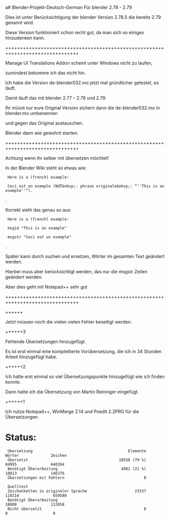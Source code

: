 a# Blender-Projekt-Deutsch-German
Für blender 2.78 - 2.79

Dies ist unter Berücksichtigung der blender Version 2.78.5 die bereits 2.79 genannt wird.

Diese Version funktioniert schon recht gut, da man sich so einiges hinzudenken kann.

+++++++++++++++++++++++++++++++++++++++++++++++++++++++++++++++++++++++++++++++

Manage UI Translations Addon scheint unter Windows nicht zu laufen, 

zumindest bekomme ich das nicht hin.

Ich habe die Version de-blender032.mo jetzt mal gründlicher getestet, es läuft.

Damit läuft das mit blender 2.77 – 2.78 und 2.79.

Ihr müsst nur eure Original Version sichern dann die de-blender032.mo in blender.mo umbenennen 

und gegen das Original austauschen.

Blender dann wie gewohnt starten.

+++++++++++++++++++++++++++++++++++++++++++++++++++++++++++++++++++++++++++++++

Achtung wenn ihr selber mit übersetzen möchtet!

In der Blender Wiki steht so etwas wie:


     Here is a (french) example:

     Ceci est un exemple (NdT&nbsp;: phrase originale&nbsp;: “''This is an example''”).


.

Korrekt sieht das genau so aus:


     Here is a (french) example:

     msgid "This is an example"

     msgstr "Ceci est un exemple"

.

Später kann durch suchen und ersetzen, Wörter im gesamten Text geändert werden.

Hierbei muss aber berücksichtigt werden, das nur die  msgstr Zeilen geändert werden.

Aber dies geht mit Notepad++ sehr gut

+++++++++++++++++++++++++++++++++++++++++++++++++++++++++++++++++++++++++++++++


++++++

Jetzt müssen noch die vielen vielen Fehler beseitigt werden.

++++++3

Fehlende Übersetzungen hinzugefügt.

Es ist erst einmal eine komplettierte Vorübersetzung, die ich in 34 Stunden Arbeit hinzugefügt habe.

++++++2

Ich hatte erst einmal so viel Übersetzungspunkte hinzugefügt wie ich finden konnte.

Dann hatte ich die Übersetzung von Martin Reininger eingefügt.

++++++1

Ich nutze Notepad++, WinMerge 2.14 und Poedit 2.2PRO für die Übersetzungen.

# Status:
     Übersetzung                                          Elemente               Wörter              Zeichen
     Übersetzt                                        18556 (79 %)                84995               640264
     Benötigt Überarbeitung                            4981 (21 %)                18813               146376
     Übersetzungen mit Fehlern                                   0

     Quelltext
     Zeichenketten in originaler Sprache                     23537               110214               659580
     Benötigt Überarbeitung                                                       18808               112658
     Nicht übersetzt                                             0                    0                    0
